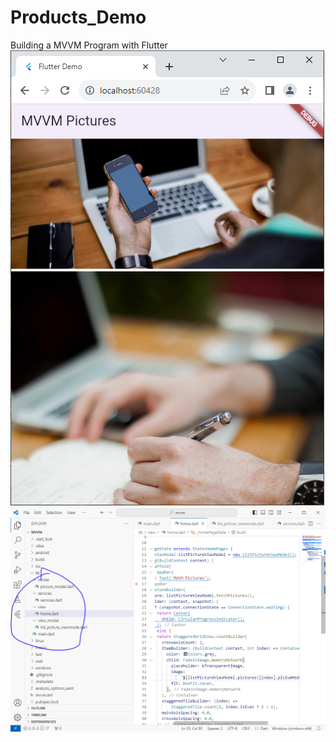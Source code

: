 # Products_Demo
Building a MVVM Program with Flutter
![Design File](user_design.PNG)
![Code File](mvvm_model.PNG)